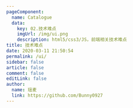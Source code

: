 ```yaml
---
pageComponent:
  name: Catalogue
  data:
    key: 02.技术难点
    imgUrl: /img/ui.png
    description: html5/css3/JS，前端相关技术难点
title: 技术难点
date: 2020-03-11 21:50:54
permalink: /ui/
sidebar: false
article: false
comment: false
editLink: false
author:
  name: 瑶麦
  link: https://github.com/Bunny0927
---
```

